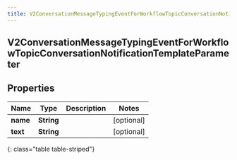 ```yaml
---
title: V2ConversationMessageTypingEventForWorkflowTopicConversationNotificationTemplateParameter
---
```

## V2ConversationMessageTypingEventForWorkflowTopicConversationNotificationTemplateParameter

## Properties

|Name | Type | Description | Notes|
|------------ | ------------- | ------------- | -------------|
| **name** | **String** |  | [optional] |
| **text** | **String** |  | [optional] |
{: class="table table-striped"}



